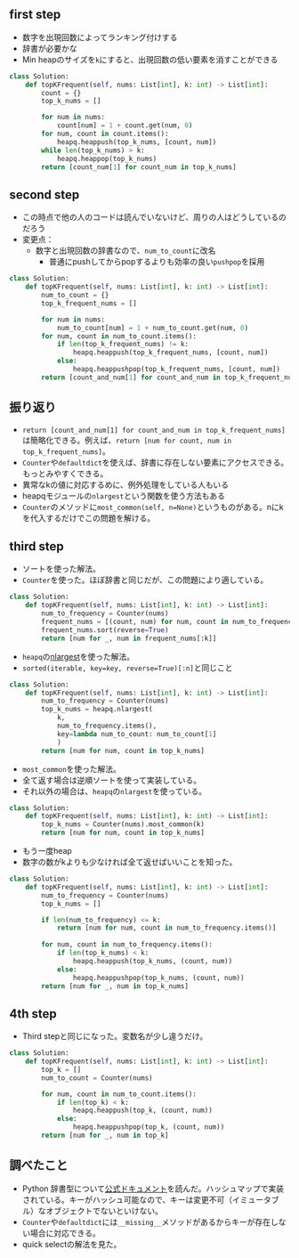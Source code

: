 ## first step

- 数字を出現回数によってランキング付けする
- 辞書が必要かな
- Min heapのサイズを`k`にすると、出現回数の低い要素を消すことができる

```python
class Solution:
    def topKFrequent(self, nums: List[int], k: int) -> List[int]:
        count = {}
        top_k_nums = []

        for num in nums:
            count[num] = 1 + count.get(num, 0)
        for num, count in count.items():
            heapq.heappush(top_k_nums, [count, num])
        while len(top_k_nums) > k:
            heapq.heappop(top_k_nums)
        return [count_num[1] for count_num in top_k_nums]
```


## second step

- この時点で他の人のコードは読んでいないけど、周りの人はどうしているのだろう
-  変更点：
	-  数字と出現回数の辞書なので、`num_to_count`に改名
		-  普通にpushしてからpopするよりも効率の良い`pushpop`を採用

```python
class Solution:
    def topKFrequent(self, nums: List[int], k: int) -> List[int]:
        num_to_count = {}
        top_k_frequent_nums = []

        for num in nums:
            num_to_count[num] = 1 + num_to_count.get(num, 0)
        for num, count in num_to_count.items():
            if len(top_k_frequent_nums) != k:
                heapq.heappush(top_k_frequent_nums, [count, num])
            else:
                heapq.heappushpop(top_k_frequent_nums, [count, num])
        return [count_and_num[1] for count_and_num in top_k_frequent_nums]

```

## 振り返り

- `return [count_and_num[1] for count_and_num in top_k_frequent_nums]`は簡略化できる。例えば、`return [num for count, num in top_k_frequent_nums]`。
- `Counter`や`defaultdict`を使えば、辞書に存在しない要素にアクセスできる。もっとみやすくできる。
- 異常なkの値に対応するめに、例外処理をしている人もいる
- heapqモジュールの`nlargest`という関数を使う方法もある
- `Counter`のメソッドに`most_common(self, n=None)`というものがある。nにkを代入するだけでこの問題を解ける。

## third step

- ソートを使った解法。
- `Counter`を使った。ほぼ辞書と同じだが、この問題により適している。

```python
class Solution:
    def topKFrequent(self, nums: List[int], k: int) -> List[int]:
        num_to_frequency = Counter(nums)
        frequent_nums = [(count, num) for num, count in num_to_frequency.items()]
        frequent_nums.sort(reverse=True)
        return [num for _, num in frequent_nums[:k]]
```


- `heapq`の[nlargest](https://docs.python.org/ja/3.13/library/heapq.html#heapq.nlargest)を使った解法。
- `sorted(iterable, key=key, reverse=True)[:n]`と同じこと

```python
class Solution:
    def topKFrequent(self, nums: List[int], k: int) -> List[int]:
        num_to_frequency = Counter(nums)
        top_k_nums = heapq.nlargest(
            k,
            num_to_frequency.items(),
            key=lambda num_to_count: num_to_count[1]
            )
        return [num for num, count in top_k_nums]
```


- `most_common`を使った解法。
- 全て返す場合は逆順ソートを使って実装している。
- それ以外の場合は、`heapq`の`nlargest`を使っている。

```python
class Solution:
    def topKFrequent(self, nums: List[int], k: int) -> List[int]:
        top_k_nums = Counter(nums).most_common(k)
        return [num for num, count in top_k_nums]
```


- もう一度heap
- 数字の数がkよりも少なければ全て返せばいいことを知った。

```python
class Solution:
    def topKFrequent(self, nums: List[int], k: int) -> List[int]:
        num_to_frequency = Counter(nums)
        top_k_nums = []

        if len(num_to_frequency) <= k:
            return [num for num, count in num_to_frequency.items()]
        
        for num, count in num_to_frequency.items():
            if len(top_k_nums) < k:
                heapq.heappush(top_k_nums, (count, num))
            else:
                heapq.heappushpop(top_k_nums, (count, num))
        return [num for _, num in top_k_nums]
```


## 4th step

- Third stepと同じになった。変数名が少し違うだけ。

```python
class Solution:
    def topKFrequent(self, nums: List[int], k: int) -> List[int]:
        top_k = []
        num_to_count = Counter(nums)

        for num, count in num_to_count.items():
            if len(top_k) < k:
                heapq.heappush(top_k, (count, num))
            else:
                heapq.heappushpop(top_k, (count, num))
        return [num for _, num in top_k]
```


## 調べたこと

- Python 辞書型について[公式ドキュメント](https://docs.python.org/ja/3.13/library/stdtypes.html#mapping-types-dict)を読んだ。ハッシュマップで実装されている。キーがハッシュ可能なので、キーは変更不可（イミュータブル）なオブジェクトでないといけない。
- `Counter`や`defaultdict`には`__missing__`メソッドがあるからキーが存在しない場合に対応できる。
- quick selectの解法を見た。
